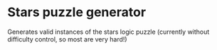 # Stars puzzle generator

Generates valid instances of the stars logic puzzle (currently without difficulty control, so most are very hard!)
